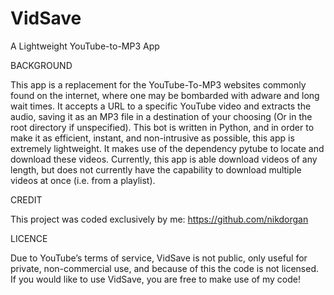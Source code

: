 # VidSave

A Lightweight YouTube-to-MP3 App

BACKGROUND

This app is a replacement for the YouTube-To-MP3 websites commonly found on the internet, where one may be bombarded with adware and long wait times. It accepts a URL to a specific YouTube video and extracts the audio, saving it as an MP3 file in a destination of your choosing (Or in the root directory if unspecified). This bot is written in Python, and in order to make it as efficient, instant, and non-intrusive as possible, this app is extremely lightweight. It makes use of  the dependency pytube to locate and download these videos. Currently, this app is able download videos of any length, but does not currently have the capability to download multiple videos at once (i.e. from a playlist).

CREDIT

This project was coded exclusively by me: https://github.com/nikdorgan

LICENCE

Due to YouTube’s terms of service, VidSave is not public, only useful for private, non-commercial use, and because of this the code is not licensed. If you would like to use VidSave, you are free to make use of my code!
